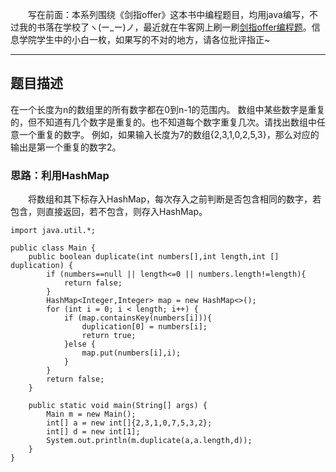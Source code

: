 &emsp;&emsp;写在前面：本系列围绕《剑指offer》这本书中编程题目，均用java编写，不过我的书落在学校了ヽ(ー_ー)ノ，最近就在牛客网上刷一刷[剑指offer编程题](https://www.nowcoder.com/ta/coding-interviews)。信息学院学生中的小白一枚，如果写的不对的地方，请各位批评指正~
___
## 题目描述
在一个长度为n的数组里的所有数字都在0到n-1的范围内。 数组中某些数字是重复的，但不知道有几个数字是重复的。也不知道每个数字重复几次。请找出数组中任意一个重复的数字。 例如，如果输入长度为7的数组{2,3,1,0,2,5,3}，那么对应的输出是第一个重复的数字2。
### 思路：利用HashMap
&emsp;&emsp;将数组和其下标存入HashMap，每次存入之前判断是否包含相同的数字，若包含，则直接返回，若不包含，则存入HashMap。

```
import java.util.*;

public class Main {
    public boolean duplicate(int numbers[],int length,int [] duplication) {
        if (numbers==null || length<=0 || numbers.length!=length){
            return false;
        }
        HashMap<Integer,Integer> map = new HashMap<>();
        for (int i = 0; i < length; i++) {
            if (map.containsKey(numbers[i])){
                duplication[0] = numbers[i];
                return true;
            }else {
                map.put(numbers[i],i);
            }
        }
        return false;
    }

    public static void main(String[] args) {
        Main m = new Main();
        int[] a = new int[]{2,3,1,0,7,5,3,2};
        int[] d = new int[1];
        System.out.println(m.duplicate(a,a.length,d));
    }
}

```